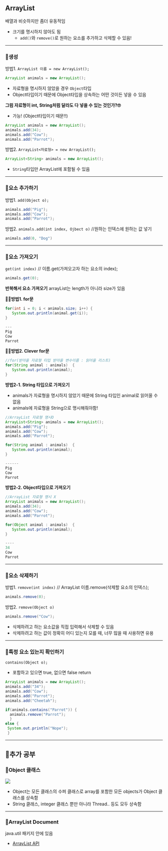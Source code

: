 ## ArrayList
배열과 비슷하지만 좀더 유동적임
- 크기를 명시하지 않아도 됨
   - ```add()```와 ```remove()```로 원하는 요소를 추가하고 삭제할 수 있음!
---
### 📍생성
방법1. ```ArrayList 이름 = new ArrayList();```

```java
ArrayList animals = new ArrayList();
```

- 자료형을 명시하지 않았을 경우 ```Object```타입
- Object타입이기 때문에 Object타입을 상속하는 어떤 것이든 넣을 수 있음

**그럼 자료형이 int, String처럼 달라도 다 넣을 수 있는 것인가?🙄**
- 가능! (Object타입이기 때문!!)
```java
ArrayList animals = new ArrayList();
animals.add(34);  
animals.add("Cow");
animals.add("Parrot");
```

방법2. ```ArrayList<자료형> = new ArrayList();```
```java
ArrayList<String> animals = new ArrayList();
```
- ```String```타입만 ArrayList에 포함될 수 있음
--- 

### 📍요소 추가하기
방법1. ```add(Object o);```
```java
animals.add("Pig");
animals.add("Cow");
animals.add("Parrot");
```
방법2. ```animals.add(int index, Ojbect o)```
//원하는 인덱스에 원하는 값 넣기
```java
animals.add(0, "Dog")
```

--- 
  
### 📍요소 가져오기
```get(int index)``` // 이름.get(가져오고자 하는 요소의 index);
```java
animals.get(0);
```    

  
**반복해서 요소 가져오기**
arrayList는 length가 아니라 size가 있음

🙋‍♀️**방법1. for문**
```java
for(int i = 0; i < animals.size; i++) {
   System.out.println(animal.get(i));
}

---
Pig
Cow
Parrot
```

🙋‍♀️**방법2. Clever for문**
```java
//for(받아올 자료형 타입 받아올 변수이름 : 읽어올 리스트)
for(String animal : animals)  {
   System.out.println(animal);
}
```
**방법2-1. String 타입으로 가져오기**
- animals가 자료형을 명시하지 않았기 때문에 String 타입인 animal로 읽어올 수 없음
- animals에 자료형을 String으로 명시해줘야함!
```java                                
//ArrayList 자료형 명시O
ArrayList<String> animals = new ArrayList();
animals.add("Pig");
animals.add("Cow");
animals.add("Parrot");

for(String animal : animals)  {
   System.out.println(animal);
}

------
Pig
Cow
Parrot
```

**방법2-2. Object타입으로 가져오기**
```java                                
//ArrayList 자료형 명시 X
ArrayList animals = new ArrayList();
animals.add(34); 
animals.add("Cow");
animals.add("Parrot");

for(Object animal : animals)  {
   System.out.println(animal); 
}

----
34
Cow
Parrot
```
---

### 📍요소 삭제하기
방법1. ```remove(int index)``` // ArrayList 이름.remove(삭제할 요소의 인덱스);
```java
animals.remove(0);
```

방법2. ```remove(Object o)```
```java
animals.remove("Cow"); 
```
- 삭제하려고 하는 요소값을 직접 입력해서 삭제할 수 있음
- 삭제하려고 하는 값이 정확히 어디 있는지 모를 때, 너무 많을 때 사용하면 유용

---
### 📍특정 요소 있는지 확인하기
```contains(Object o); ```
- 포함하고 있으면 true, 없으면 false return

```java
ArrayList animals = new ArrayList();
animals.add("34");
animals.add("Cow");
animals.add("Parrot");
animals.add("Cheetah");

if(animals.contains("Parrot")) {
  animals.remove("Parrot");
  }
else {
 System.out.println("Nope");
 }
```

---
## 📝추가 공부
### 📍Object 클래스
![](https://images.velog.io/images/zero9657/post/4516f1fe-76ae-49e7-a676-1319d1d31624/image.png)
- Object는 모든 클래스의 수퍼 클래스로 array를 포함한 모든 objects가 Object 클래스를 상속함 
- String 클래스, integer 클래스 뿐만 아니라 Thread.. 등도 모두 상속함
---
### 📍ArrayList Document
java.util 패키지 안에 있음
- [ArrayList API](https://docs.oracle.com/javase/7/docs/api/)
